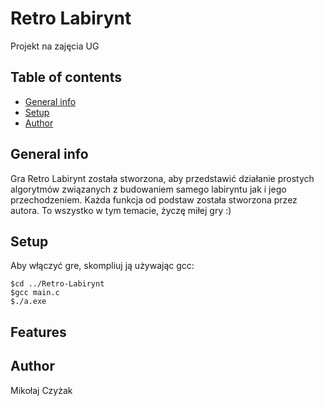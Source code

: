 # Retro Labirynt
Projekt na zajęcia UG

## Table of contents
* [General info](#General-info)
* [Setup](#Setup)
* [Author](#Author)
## General info
Gra Retro Labirynt została stworzona, aby przedstawić działanie prostych algorytmów związanych z budowaniem samego labiryntu jak i jego przechodzeniem. Każda funkcja od podstaw została stworzona przez autora. To wszystko w tym temacie, życzę miłej gry :)
## Setup
Aby włączyć gre, skompliuj ją używając gcc:
```
$cd ../Retro-Labirynt
$gcc main.c
$./a.exe
```
## Features

## Author
Mikołaj Czyżak